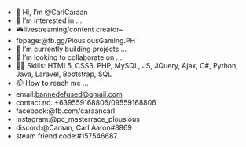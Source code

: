 - 👋 Hi, I’m @CarlCaraan
- 👀 I’m interested in ...
- 🎮livestreaming/content creator~
- fbpage:@fb.gg/PlousiousGaming.PH
- 🌱 I’m currently building projects ...
- 💞️ I’m looking to collaborate on ...
- 👨‍💻 Skills: HTML5, CSS3, PHP, MySQL, JS, JQuery, Ajax, C#, Python, Java, Laravel, Bootstrap, SQL
- 📫 How to reach me ...
- email:bannedefused@gmail.com
- contact no. +639559168806/09559168806
- facebook:@fb.com/caraancarl
- instagram:@pc_masterrace_plousious
- discord:@Caraan, Carl Aaron#8869
- steam friend code:#157546687

<!---
CarlCaraan/CarlCaraan is a ✨ special ✨ repository because its `README.md` (this file) appears on your GitHub profile.
You can click the Preview link to take a look at your changes.
--->
